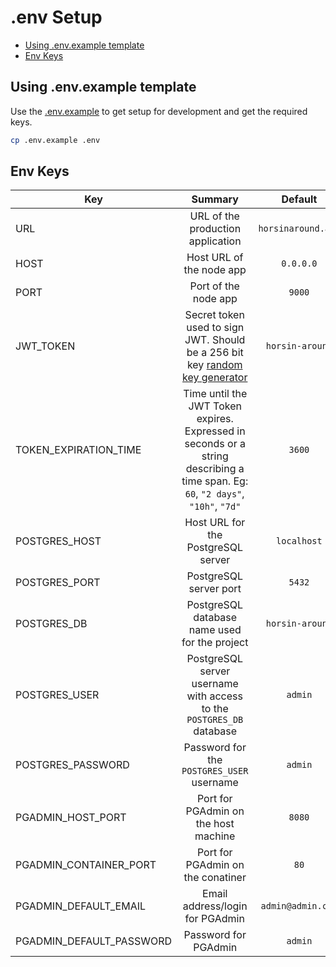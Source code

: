 # .env Setup

- [Using .env.example template](#using-.env.example-template)
- [Env Keys](#env-keys)

## Using .env.example template

Use the [.env.example](../../.env.example) to get setup for development and get the required keys.

```bash
cp .env.example .env
```

## Env Keys

| Key | Summary | Default |
| --- |:-------:|:-------:|
| URL | URL of the production application | `horsinaround.app` |
| HOST | Host URL of the node app | `0.0.0.0` |
| PORT | Port of the node app | `9000` |
| JWT_TOKEN | Secret token used to sign JWT. Should be a 256 bit key [random key generator](https://randomkeygen.com/#256_wep) | `horsin-around` |
| TOKEN_EXPIRATION_TIME | Time until the JWT Token expires. Expressed in seconds or a string describing a time span. Eg: `60`, `"2 days"`, `"10h"`, `"7d"` | `3600` |
| POSTGRES_HOST | Host URL for the PostgreSQL server | `localhost` |
| POSTGRES_PORT | PostgreSQL server port | `5432` |
| POSTGRES_DB | PostgreSQL database name used for the project | `horsin-around` |
| POSTGRES_USER | PostgreSQL server username with access to the `POSTGRES_DB` database | `admin` |
| POSTGRES_PASSWORD | Password for the `POSTGRES_USER` username | `admin` |
| PGADMIN_HOST_PORT | Port for PGAdmin on the host machine | `8080` |
| PGADMIN_CONTAINER_PORT | Port for PGAdmin on the conatiner | `80` |
| PGADMIN_DEFAULT_EMAIL | Email address/login for PGAdmin | `admin@admin.com` |
| PGADMIN_DEFAULT_PASSWORD | Password for PGAdmin | `admin` |
